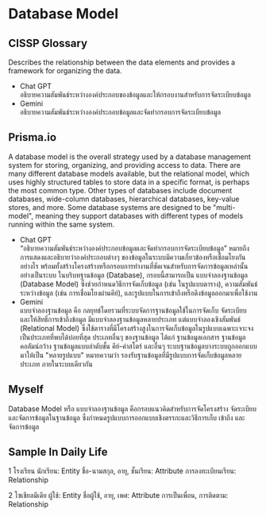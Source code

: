 <h1>Database Model</h1>

## CISSP Glossary
  Describes the relationship between the data elements and provides a framework for organizing the data.

  - Chat GPT <br>
    อธิบายความสัมพันธ์ระหว่างองค์ประกอบของข้อมูลและให้กรอบงานสำหรับการจัดระเบียบข้อมูล
  - Gemini <br>
    อธิบายความสัมพันธ์ระหว่างองค์ประกอบข้อมูลและจัดทำกรอบการจัดระเบียบข้อมูล

## Prisma.io
  A database model is the overall strategy used by a database management system for storing, organizing, and providing access to data. There are many different database models available, but the relational model, which uses highly structured tables to store data in a specific format, is perhaps the most common type. Other types of databases include document databases, wide-column databases, hierarchical databases, key-value stores, and more. Some database systems are designed to be "multi-model", meaning they support databases with different types of models running within the same system.
  
  - Chat GPT <br>
  “อธิบายความสัมพันธ์ระหว่างองค์ประกอบข้อมูลและจัดทำกรอบการจัดระเบียบข้อมูล” หมายถึง การแสดงและอธิบายว่าองค์ประกอบต่างๆ
ของข้อมูลในระบบมีความเกี่ยวข้องหรือเชื่อมโยงกันอย่างไร พร้อมทั้งสร้างโครงสร้างหรือกรอบการทำงานที่ชัดเจนสำหรับการจัดการข้อมูลเหล่านั้นอย่างเป็นระบบ
ในบริบทฐานข้อมูล (Database), กรอบนี้สามารถเป็น แบบจำลองฐานข้อมูล (Database Model)
ซึ่งช่วยกำหนดวิธีการจัดเก็บข้อมูล (เช่น ในรูปแบบตาราง), ความสัมพันธ์ระหว่างข้อมูล (เช่น การเชื่อมโยงผ่านคีย์), และรูปแบบในการเข้าถึงหรือดึงข้อมูลออกมาเพื่อใช้งาน
  - Gemini <br>
  แบบจำลองฐานข้อมูล คือ กลยุทธ์โดยรวมที่ระบบจัดการฐานข้อมูลใช้ในการจัดเก็บ จัดระเบียบ และให้สิทธิ์การเข้าถึงข้อมูล มีแบบจำลองฐานข้อมูลหลายประเภท
แต่แบบจำลองเชิงสัมพันธ์ (Relational Model) ซึ่งใช้ตารางที่มีโครงสร้างสูงในการจัดเก็บข้อมูลในรูปแบบเฉพาะเจาะจง เป็นประเภทที่พบได้บ่อยที่สุด ประเภทอื่นๆ ของฐานข้อมูล
ได้แก่ ฐานข้อมูลเอกสาร ฐานข้อมูลคอลัมน์กว้าง ฐานข้อมูลแบบลำดับชั้น คีย์-ค่าสโตร์ และอื่นๆ ระบบฐานข้อมูลบางระบบถูกออกแบบมาให้เป็น "หลายรูปแบบ"
หมายความว่า รองรับฐานข้อมูลที่มีรูปแบบการจัดเก็บข้อมูลหลายประเภท ภายในระบบเดียวกัน

## Myself <be>
  Database Model หรือ แบบจำลองฐานข้อมูล คือกรอบแนวคิดสำหรับการจัดโครงสร้าง จัดระเบียบ และจัดการข้อมูลในฐานข้อมูล ซึ่งกำหนดรูปแบบการออกแบบเชิงตรรกะและวิธีการเก็บ เข้าถึง และจัดการข้อมูล

## Sample In Daily Life
1 โรงเรียน 
นักเรียน: Entity
ชื่อ-นามสกุล, อายุ, ชั้นเรียน: Attribute
การลงทะเบียนเรียน: Relationship

2 โซเชียลมีเดีย
ผู้ใช้: Entity
ชื่อผู้ใช้, อายุ, เพศ: Attribute
การเป็นเพื่อน, การติดตาม: Relationship
